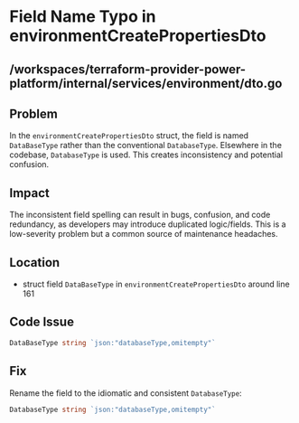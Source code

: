 # Field Name Typo in environmentCreatePropertiesDto

## /workspaces/terraform-provider-power-platform/internal/services/environment/dto.go

## Problem

In the `environmentCreatePropertiesDto` struct, the field is named `DataBaseType` rather than the conventional `DatabaseType`. Elsewhere in the codebase, `DatabaseType` is used. This creates inconsistency and potential confusion.

## Impact

The inconsistent field spelling can result in bugs, confusion, and code redundancy, as developers may introduce duplicated logic/fields. This is a low-severity problem but a common source of maintenance headaches.

## Location

- struct field `DataBaseType` in `environmentCreatePropertiesDto` around line 161

## Code Issue

```go
DataBaseType string `json:"databaseType,omitempty"`
```

## Fix

Rename the field to the idiomatic and consistent `DatabaseType`:

```go
DatabaseType string `json:"databaseType,omitempty"`
```
